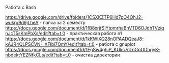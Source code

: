 Работа с Bash

https://drive.google.com/drive/folders/1CSXKZTP6Hd7pO4QhJ2-wukrg9d9jLheA - папка за 2 семестр
https://docs.google.com/document/d/1fB8xrjfSiYtpmrhaBnVTD6OJdhTVziqnJcT5sKmPbXs/edit?tab=t.0 - практическая работа n1 
https://docs.google.com/document/d/1kKWlXQ28nOPAADQeaJ8-kAJR4QLPSCVN-_XFlbi7OmY/edit?tab=t.0 - работа с gnuplot
https://docs.google.com/document/d/1EgSw4ghiP_KUkc7cTnGpODhrjyK-nbdektYEZNfkCLs/edit?tab=t.0 - очистка директории
